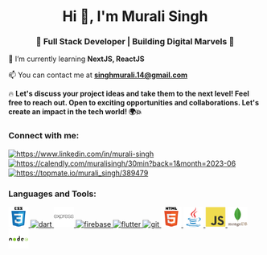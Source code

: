 <h1 align="center">Hi 👋, I'm Murali Singh</h1>
<h3 align="center">🚀 Full Stack Developer | Building Digital Marvels 🚀</h3>

🌱 I’m currently learning **NextJS, ReactJS**

📫 You can contact me at **singhmurali.14@gmail.com**

🔥 **Let's discuss your project ideas and take them to the next level! Feel free to reach out. Open to exciting opportunities and collaborations. Let's create an impact in the tech world! 🌍💥**

<h3 align="left">Connect with me:</h3>
<p align="left">
<a href="https://www.linkedin.com/in/murali-singh" target="blank"><img align="center" src="https://raw.githubusercontent.com/rahuldkjain/github-profile-readme-generator/master/src/images/icons/Social/linked-in-alt.svg" alt="https://www.linkedin.com/in/murali-singh" height="30" width="35" /></a>
<a href="https://calendly.com/muralisingh/30min?back=1&month=2023-06" target="blank"><img align="center" src="https://ww1.freelogovectors.net/wp-content/uploads/2023/05/calendly_logo-freelogovectors.net_.png?lossy=1&resize=40%2C40&ssl=1" alt="https://calendly.com/muralisingh/30min?back=1&month=2023-06" height="35" width="35" /></a>
<a href="https://topmate.io/murali_singh/389479" target="blank"><img align="center" src="https://topmate.io/_next/image?url=https%3A%2F%2Ftopmate-staging.s3.ap-south-1.amazonaws.com%2Fudpg1suHjRq3SU9U4yKFZ1.png&w=640&q=75" alt="https://topmate.io/murali_singh/389479" height="35" width="35" /></a>
</p>

<h3 align="left">Languages and Tools:</h3>
<p align="left"> <a href="https://www.w3schools.com/css/" target="_blank" rel="noreferrer"> <img src="https://raw.githubusercontent.com/devicons/devicon/master/icons/css3/css3-original-wordmark.svg" alt="css3" width="40" height="40"/> </a> <a href="https://dart.dev" target="_blank" rel="noreferrer"> <img src="https://www.vectorlogo.zone/logos/dartlang/dartlang-icon.svg" alt="dart" width="40" height="40"/> </a> <a href="https://expressjs.com" target="_blank" rel="noreferrer"> <img src="https://raw.githubusercontent.com/devicons/devicon/master/icons/express/express-original-wordmark.svg" alt="express" width="40" height="40"/> </a> <a href="https://firebase.google.com/" target="_blank" rel="noreferrer"> <img src="https://www.vectorlogo.zone/logos/firebase/firebase-icon.svg" alt="firebase" width="40" height="40"/> </a> <a href="https://flutter.dev" target="_blank" rel="noreferrer"> <img src="https://www.vectorlogo.zone/logos/flutterio/flutterio-icon.svg" alt="flutter" width="40" height="40"/> </a> <a href="https://git-scm.com/" target="_blank" rel="noreferrer"> <img src="https://www.vectorlogo.zone/logos/git-scm/git-scm-icon.svg" alt="git" width="40" height="40"/> </a> <a href="https://www.w3.org/html/" target="_blank" rel="noreferrer"> <img src="https://raw.githubusercontent.com/devicons/devicon/master/icons/html5/html5-original-wordmark.svg" alt="html5" width="40" height="40"/> </a> <a href="https://www.java.com" target="_blank" rel="noreferrer"> <img src="https://raw.githubusercontent.com/devicons/devicon/master/icons/java/java-original.svg" alt="java" width="40" height="40"/> </a> <a href="https://developer.mozilla.org/en-US/docs/Web/JavaScript" target="_blank" rel="noreferrer"> <img src="https://raw.githubusercontent.com/devicons/devicon/master/icons/javascript/javascript-original.svg" alt="javascript" width="40" height="40"/> </a> <a href="https://www.mongodb.com/" target="_blank" rel="noreferrer"> <img src="https://raw.githubusercontent.com/devicons/devicon/master/icons/mongodb/mongodb-original-wordmark.svg" alt="mongodb" width="40" height="40"/> </a> <a href="https://nodejs.org" target="_blank" rel="noreferrer"> <img src="https://raw.githubusercontent.com/devicons/devicon/master/icons/nodejs/nodejs-original-wordmark.svg" alt="nodejs" width="40" height="40"/> </a> </p>
